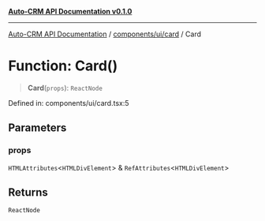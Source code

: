 [**Auto-CRM API Documentation v0.1.0**](../../../../README.md)

***

[Auto-CRM API Documentation](../../../../README.md) / [components/ui/card](../README.md) / Card

# Function: Card()

> **Card**(`props`): `ReactNode`

Defined in: components/ui/card.tsx:5

## Parameters

### props

`HTMLAttributes`\<`HTMLDivElement`\> & `RefAttributes`\<`HTMLDivElement`\>

## Returns

`ReactNode`
